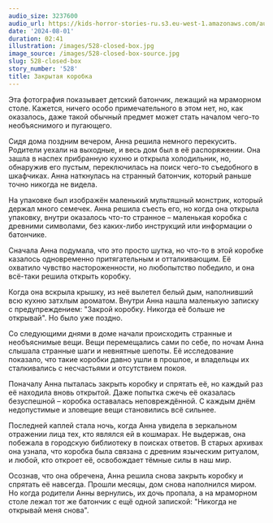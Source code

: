 ```yaml
---
audio_size: 3237600
audio_url: https://kids-horror-stories-ru.s3.eu-west-1.amazonaws.com/audio/528-closed-box.mp3
date: '2024-08-01'
duration: 02:41
illustration: /images/528-closed-box.jpg
image_source: /images/528-closed-box-source.jpg
slug: 528-closed-box
story_number: '528'
title: Закрытая коробка
---
```


Эта фотография показывает детский батончик, лежащий на мраморном столе. Кажется, ничего особо примечательного в этом нет, но, как оказалось, даже такой обычный предмет может стать началом чего-то необъяснимого и пугающего.

Сидя дома поздним вечером, Анна решила немного перекусить. Родители уехали на выходные, и весь дом был в её распоряжении. Она зашла в наспех прибранную кухню и открыла холодильник, но, обнаружив его пустым, переключилась на поиск чего-то съедобного в шкафчиках. Анна наткнулась на странный батончик, который раньше точно никогда не видела.

На упаковке был изображён маленький мультяшный монстрик, который держал много семечек. Анна решила съесть его, но когда она открыла упаковку, внутри оказалось что-то странное – маленькая коробка с древними символами, без каких-либо инструкций или информации о батончике.

Сначала Анна подумала, что это просто шутка, но что-то в этой коробке казалось одновременно притягательным и отталкивающим. Её охватило чувство настороженности, но любопытство победило, и она всё-таки решила открыть коробку.

Когда она вскрыла крышку, из неё вылетел белый дым, наполнивший всю кухню затхлым ароматом. Внутри Анна нашла маленькую записку с предупреждением: "Закрой коробку. Никогда её больше не открывай". Но было уже поздно.

Со следующими днями в доме начали происходить странные и необъяснимые вещи. Вещи перемещались сами по себе, по ночам Анна слышала странные шаги и невнятные шепоты. Её исследование показало, что такие коробки давно ушли в прошлое, и владельцы их сталкивались с несчастьями и отсутствием покоя.

Поначалу Анна пыталась закрыть коробку и спрятать её, но каждый раз её находила вновь открытой. Даже попытка сжечь её оказалась безуспешной – коробка оставалась неповреждённой. С каждым днём недопустимые и зловещие вещи становились всё сильнее.

Последней каплей стала ночь, когда Анна увидела в зеркальном отражении лица тех, кто являлся ей в кошмарах. Не выдержав, она побежала в городскую библиотеку в поисках ответов. В старых архивах она узнала, что коробка была связана с древним языческим ритуалом, и любой, кто откроет её, освобождает тёмные силы в наш мир.

Осознав, что она обречена, Анна решила снова закрыть коробку и спрятать её навсегда. Прошли месяцы, дом снова наполнился миром. Но когда родители Анны вернулись, их дочь пропала, а на мраморном столе лежал тот же батончик с ещё одной запиской: "Никогда не открывай меня снова".